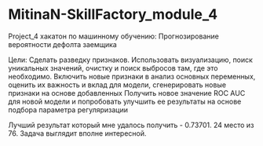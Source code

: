 # MitinaN-SkillFactory_module_4
Project_4
хакатон по машинному обучению: Прогнозирование вероятности дефолта заемщика

Цели: Сделать разведку признаков. Использовать визуализацию, поиск уникальных значений, очистку и поиск выбросов там, где это необходимо.
Включить новые признаки в анализ основных переменных, оценить их важность и вклад для модели, сгенерировать новые признаки на основе добавленных
Получить новое значение ROC AUC для новой модели и попробовать улучшить ее результаты на основе подбора параметра регуляризации

Лучший результат который мне удалось получить - 0.73701. 24 место из 76. Задача выглядит вполне интересной.
